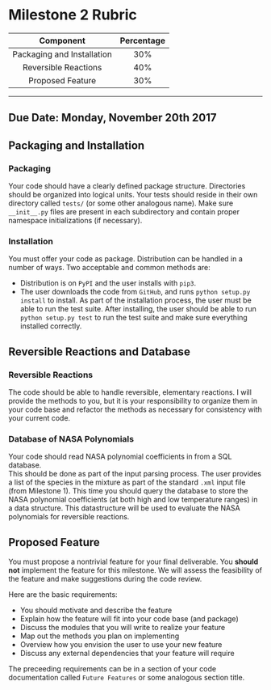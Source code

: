 # Milestone 2 Rubric

| Component                   | Percentage |
| :-------------------------: | :--------: |
| Packaging and Installation  | 30%      |
| Reversible Reactions        | 40%      | 
| Proposed Feature            | 30%      |

---

## Due Date:  Monday, November 20th 2017

## Packaging and Installation

### Packaging
Your code should have a clearly defined package structure. 
Directories should be organized into logical units.  Your tests 
should reside in their own directory called `tests/` (or some 
other analogous name).  Make sure `__init__.py` files are present 
in each subdirectory and contain proper namespace initializations 
(if necessary).

### Installation
You must offer your code as package.  Distribution can be handled 
in a number of ways.  Two acceptable and common methods are: 
* Distribution is on `PyPI` and the user installs with `pip3`.
* The user downloads the code from `GitHub`, and runs 
  `python setup.py install` to install.
As part of the installation process, the user must be able to 
run the test suite.  After installing, the user should be able 
to run `python setup.py test` to run the test suite and make sure 
everything installed correctly.

## Reversible Reactions and Database

### Reversible Reactions
The code should be able to handle reversible, elementary reactions. 
I will provide the methods to you, but it is your responsibility to 
organize them in your code base and refactor the methods as necessary 
for consistency with your current code.

### Database of NASA Polynomials
Your code should read NASA polynomial coefficients in from a SQL database.  
This should be done as part of the input parsing process.  The user provides 
a list of the species in the mixture as part of the standard `.xml` input file 
(from Milestone 1).  This time you should query the database to store the 
NASA polynomial coefficients (at both high and low temperature ranges) in a 
data structure.  This datastructure will be used to evaluate the NASA polynomials 
for reversible reactions.

## Proposed Feature
You must propose a nontrivial feature for your final deliverable.  You **should not** 
implement the feature for this milestone.  We will assess the feasibility of the feature 
and make suggestions during the code review.

Here are the basic requirements:
* You should motivate and describe the feature
* Explain how the feature will fit into your code base (and package)
* Discuss the modules that you will write to realize your feature 
* Map out the methods you plan on implementing 
* Overview how you envision the user to use your new feature
* Discuss any external dependencies that your feature will require

The preceeding requirements can be in a section of your code documentation called 
`Future Features` or some analogous section title.
